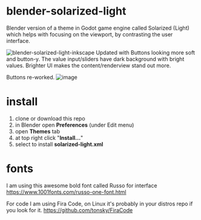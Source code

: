 # blender-solarized-light
Blender version of a theme in Godot game engine called Solarized (Light) which helps with focusing on the viewport, by contrasting the user interface.

![blender-solarized-light-inkscape](https://user-images.githubusercontent.com/156772/198823549-0d7fa601-285e-468d-b2c7-0a5af0c873a3.png)
Updated with Buttons looking more soft and button-y. The value input/sliders have dark background with bright values.
Brighter UI makes the content/renderview stand out more.

Buttons re-worked.
![image](https://user-images.githubusercontent.com/156772/196028546-f1d60ff9-73e4-4693-b2f8-3fa4e9f71219.png)

# install
1) clone or download this repo
2) in Blender open **Preferences** (under Edit menu)
3) open **Themes** tab
4) at top right click "**Install...**"
5) select to install **solarized-light.xml**

# fonts
I am using this awesome bold font called Russo for interface
https://www.1001fonts.com/russo-one-font.html

For code I am using Fira Code, on Linux it's probably in your distros repo if you look for it.
https://github.com/tonsky/FiraCode
